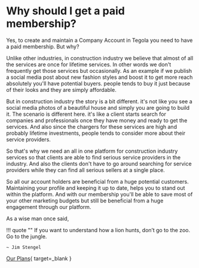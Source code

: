 # Why should I get a paid membership?

Yes, to create and maintain a Company Account in Tegola you need to have a paid membership. But why?

Unlike other industries, in construction industry we believe that almost of all the services are once for lifetime services. In other words we don't frequently get those services but occasionally. As an example if we publish a social media post about new fashion styles and boost it to get more reach absolutely you'll have potential buyers. people tends to buy it just because of their looks and they are simply affordable.

But in construction industry the story is a bit different. it's not like you see a social media photos of a beautiful house and simply you are going to build it. The scenario is different here. it's like a client starts search for companies and professionals once they have money and ready to get the services. And also since the chargers for these services are high and probably lifetime investments, people tends to consider more about their service providers.

So that's why we need an all in one platform for construction industry services so that clients are able to find serious service providers in the industry. And also the clients don't have to go around searching for service providers while they can find all serious sellers at a single place.

So all our account holders are beneficial from a huge potential customers. Maintaining your profile and keeping it up to date, helps you to stand out within the platform. And with our membership you'll be able to save most of your other marketing budgets but still be beneficial from a huge engagement through our platform.

As a wise man once said,

!!! quote ""
    If you want to understand how a lion hunts, don’t go to the zoo. Go to the jungle.
    
    ~ Jim Stengel

[Our Plans](https://tegola.lk/company-pricing){ target=_blank }